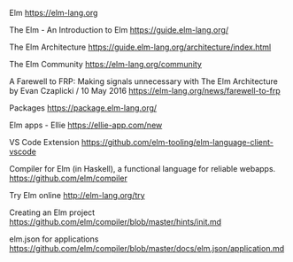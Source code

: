 
Elm
https://elm-lang.org

The Elm - An Introduction to Elm
https://guide.elm-lang.org/

The Elm Architecture
https://guide.elm-lang.org/architecture/index.html

The Elm Community
https://elm-lang.org/community

A Farewell to FRP: Making signals unnecessary with The Elm Architecture
by Evan Czaplicki / 10 May 2016
https://elm-lang.org/news/farewell-to-frp

Packages
https://package.elm-lang.org/

Elm apps - Ellie
https://ellie-app.com/new

VS Code Extension
https://github.com/elm-tooling/elm-language-client-vscode

Compiler for Elm (in Haskell), a functional language for reliable webapps. 
https://github.com/elm/compiler

Try Elm online
http://elm-lang.org/try

Creating an Elm project
https://github.com/elm/compiler/blob/master/hints/init.md

elm.json for applications
https://github.com/elm/compiler/blob/master/docs/elm.json/application.md
